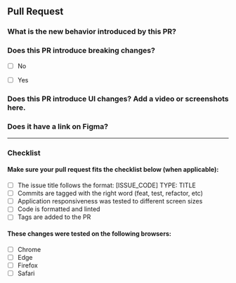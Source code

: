 ## Pull Request

### What is the new behavior introduced by this PR?

### Does this PR introduce breaking changes?
- [ ] No
- [ ] Yes 


### Does this PR introduce UI changes? Add a video or screenshots here.

### Does it have a link on Figma?

<hr />

### Checklist

#### Make sure your pull request fits the checklist below (when applicable):

- [ ] The issue title follows the format: [ISSUE_CODE] TYPE: TITLE
- [ ] Commits are tagged with the right word (feat, test, refactor, etc)
- [ ] Application responsiveness was tested to different screen sizes
- [ ] Code is formatted and linted
- [ ] Tags are added to the PR

#### These changes were tested on the following browsers:
- [ ] Chrome
- [ ] Edge
- [ ] Firefox
- [ ] Safari
